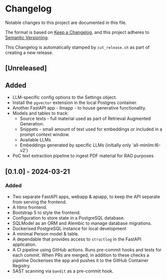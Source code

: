 # Changelog

Notable changes to this project are documented in this file.

The format is based on [Keep a Changelog](https://keepachangelog.com/en/1.0.0/),
and this project adheres to [Semantic Versioning](https://semver.org/spec/v2.0.0.html).

This Changelog is automatically stamped by `cut_release.sh` as part of creating a new release.

## [Unreleased]

## Added

- LLM-specific config options to the Settings object.
- Install the `pgvector` extension in the local Postgres container.
- Another FastAPI app - llmapp - to house generative functionality.
- Models and tables to track:
  - Source texts - full material used as part of Retrieval Augmented Generation.
  - Snippets - small amount of text used for embeddings or included in a prompt context window.
  - Available LLMs
  - Embeddings generated by specific LLMs (initially only 'all-minilm:l6-v2')
- PoC text extraction pipeline to ingest PDF material for RAG purposes

## [0.1.0] - 2024-03-21

### Added

- Two separate FastAPI apps, webapp & apiapp, to keep the API separate from serving the frontend.
- A htmx frontend.
- Bootstrap 5 to style the frontend.
- Configuration to store state in a PostgreSQL database.
- SQLModel as an ORM and Alembic to manage database migrations.
- Dockerised PostgreSQL instance for local development
- A minimal Person model & table.
- A dependable that provides access to `structlog` in the FastAPI application.
- A CI pipeline using GitHub actions. Runs pre-commit hooks and tests for each commit. When
  PRs are merged, in addition to these checks a pipeline Dockerises the app and pushes it
  to the GitHub Container Registry.
- SAST scanning via `bandit` as a pre-commit hook.
